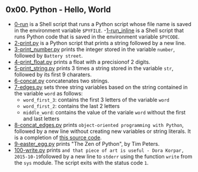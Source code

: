 ## 0x00. Python - Hello, World

- [0-run](0-run) is a Shell script that runs a Python script whose file name is saved in the environment variable `$PYFILE`.
-[1-run_inline](1-run_inline) is a Shell script that runs Python code that is saved in the environment variable `$PYCODE`.
- [2-print.py](2-print.py) is a Python script that prints a string followed by a new line.
- [3-print_number.py](3-print_number.py) prints the integer stored in the variable `number`, followed by `Battery street`.
- [4-print_float.py](4-print_float.py) prints a float with a precisionof 2 digits.
- [5-print_string.py](5-print_string.py) prints 3 times a string stored in the variable `str`, followed by its first 9 charaters.
- [6-concat.py](6-concat.py) concatenates two strings.
- [7-edges.py](7-edges.py) sets three string variables based on the string contained in the variable `word` as follows:
  - `word_first_3`: contains the first 3 letters of the variable `word`
  - `word_first_2`: contains the last 2 letters
  - `middle_word`: contains the value of the variale `word` without the first and last letters
- [8-concat_edges.py](8-concat_edges.py) prints `object-oriented programming with Python`, followed by a new line without creating new variables or string literals. It is a completion of [this source code](https://github.com/holbertonschool/0x00.py/blob/master/8-concat_edges.py).
- [9-easter_egg.py](9-easter_egg.py) prints "The Zen of Python", by Tim Peters.
- [100-write.py](100-write.py) prints `and that piece of art is useful - Dora Korpar, 2015-10-19`followed by a new line to `stderr` using the function `write` from the `sys` module. The script exits with the status code `1`.
